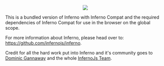 <p align="center"><img src="https://www.infernojs.org/assets/infernojs-logo.png"></p>

This is a bundled version of Inferno with Inferno Compat and the required dependencies of Inferno Compat for use in the browser on the global scope.

For more information about Inferno, please head over to: https://github.com/infernojs/inferno.

Credit for all the hard work put into Inferno and it's community goes to [Dominic Gannaway](https://github.com/trueadm) and the whole [InfernoJs Team](https://github.com/infernojs).
